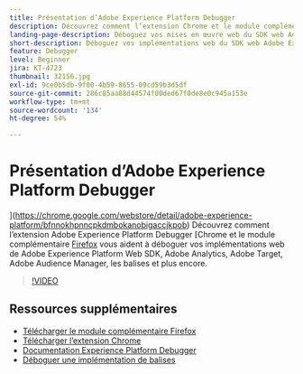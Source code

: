 ```yaml
---
title: Présentation d’Adobe Experience Platform Debugger
description: Découvrez comment l’extension Chrome et le module complémentaire Adobe Experience Platform Debugger vous permettent de déboguer vos implémentations web de SDK Web Adobe Experience Platform, Adobe Analytics, Adobe Target, Adobe Audience Manager, les balises et plus encore.
landing-page-description: Déboguez vos mises en œuvre web du SDK web Adobe Experience Platform et des applications Experience Cloud.
short-description: Déboguez vos implémentations web du SDK web Adobe Experience Platform et des applications Experience Cloud.
feature: Debugger
level: Beginner
jira: KT-4723
thumbnail: 32156.jpg
exl-id: 9ce0b5db-9f00-4b59-8655-09cd59b3d5df
source-git-commit: 286c85aa88d44574f00ded67f0de8e0c945a153e
workflow-type: tm+mt
source-wordcount: '134'
ht-degree: 54%

---
```


# Présentation d’Adobe Experience Platform Debugger

](https://chrome.google.com/webstore/detail/adobe-experience-platform/bfnnokhpnncpkdmbokanobigaccjkpob) Découvrez comment l’extension Adobe Experience Platform Debugger [Chrome et le module complémentaire [Firefox](https://addons.mozilla.org/fr/firefox/addon/adobe-experience-platform-dbg/) vous aident à déboguer vos implémentations web de Adobe Experience Platform Web SDK, Adobe Analytics, Adobe Target, Adobe Audience Manager, les balises et plus encore.

>[!VIDEO](https://video.tv.adobe.com/v/32156?learn=on&enablevpops)

## Ressources supplémentaires

* [Télécharger le module complémentaire Firefox](https://addons.mozilla.org/fr/firefox/addon/adobe-experience-platform-dbg/)
* [Télécharger l’extension Chrome](https://chrome.google.com/webstore/detail/adobe-experience-platform/bfnnokhpnncpkdmbokanobigaccjkpob)
* [Documentation Experience Platform Debugger](https://experienceleague.adobe.com/docs/debugger/using-v2/experience-cloud-debugger.html?lang=fr)
* [Déboguer une implémentation de balises](https://experienceleague.adobe.com/docs/experience-manager-learn/sites/integrations/experience-platform-launch/debug-launch-implementation.html?lang=fr)
